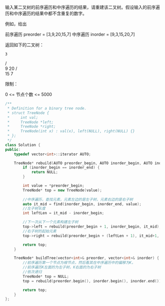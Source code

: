 输入某二叉树的前序遍历和中序遍历的结果，请重建该二叉树。假设输入的前序遍历和中序遍历的结果中都不含重复的数字。

 

例如，给出

前序遍历 preorder = [3,9,20,15,7]
中序遍历 inorder = [9,3,15,20,7]

返回如下的二叉树：

    3
   / \
  9  20
    /  \
   15   7

 

限制：

0 <= 节点个数 <= 5000

~~~cpp
/**
 * Definition for a binary tree node.
 * struct TreeNode {
 *     int val;
 *     TreeNode *left;
 *     TreeNode *right;
 *     TreeNode(int x) : val(x), left(NULL), right(NULL) {}
 * };
 */
class Solution {
public:
    typedef vector<int>::iterator AUTO;

    TreeNode* rebuild(AUTO preorder_begin, AUTO inorder_begin, AUTO inorder_end) {
        if (inorder_begin == inorder_end) {
            return NULL;
        }

        int value = *preorder_begin;
        TreeNode* top = new TreeNode(value);
        
        //中序遍历，查找元素，元素左边的是左子树，元素右边的是右子树
        auto it_mid = find(inorder_begin, inorder_end, value);
        //左子树长度
        int leftLen = it_mid - inorder_begin;

        //下一次从下一个元素构建左子树
        top->left = rebuild(preorder_begin + 1, inorder_begin, it_mid);
        //右子树的起始元素
        top->right = rebuild(preorder_begin + (leftLen + 1), it_mid+1, inorder_end);

        return top;
    }

    TreeNode* buildTree(vector<int>& preorder, vector<int>& inorder) {
        //前序遍历第一个节点为根节点，然后看其在中序遍历中的偏移为K，
        //前序遍历K左面的为左子树，K右面的为右子树
        //依次递归
        TreeNode* top = NULL;
        top = rebuild(preorder.begin(), inorder.begin(), inorder.end());

        return top;
    }
};
~~~